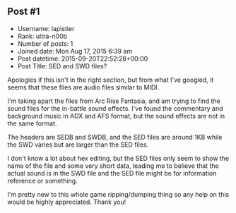 ## Post #1
- Username: lapistier
- Rank: ultra-n00b
- Number of posts: 1
- Joined date: Mon Aug 17, 2015 6:39 am
- Post datetime: 2015-09-20T22:52:28+00:00
- Post Title: SED and SWD files?

Apologies if this isn't in the right section, but from what I've googled, it seems that these files are audio files similar to MIDI. 

I'm taking apart the files from Arc Rise Fantasia, and am trying to find the sound files for the in-battle sound effects. I've found the commentary and background music in ADX and AFS format, but the sound effects are not in the same format.

The headers are SEDB and SWDB, and the SED files are around 1KB while the SWD varies but are larger than the SED files.

I don't know a lot about hex editing, but the SED files only seem to show the name of the file and some very short data, leading me to believe that the actual sound is in the SWD file and the SED file might be for information reference or something.

I'm pretty new to this whole game ripping/dumping thing so any help on this would be highly appreciated. Thank you!
